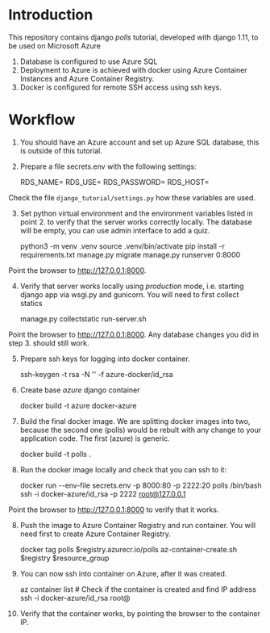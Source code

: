 # Introduction

This repository contains django _polls_ tutorial, developed with django 1.11, to be used on Microsoft Azure

1. Database is configured to use Azure SQL
2. Deployment to Azure is achieved with docker using Azure Container Instances and Azure Container Registry.
3. Docker is configured for remote SSH access using ssh keys.

# Workflow

1. You should have an Azure account and set up Azure SQL database, this is outside of this tutorial.
2. Prepare a file secrets.env with the following settings:

    RDS_NAME=<name of the database>
    RDS_USE=<userid to log in the database>
    RDS_PASSWORD=<database password>
    RDS_HOST=<host name for the database>

Check the file `django_tutorial/settings.py` how these variables are used. 

3. Set python virtual environment and the environment variables listed in point 2. to verify that the server works 
correctly locally. The database will be empty, you can use admin interface to add a quiz.

    python3 -m venv .venv
    source .venv/bin/activate
    pip install -r requirements.txt
    manage.py migrate
    manage.py runserver 0:8000

Point the browser to http://127.0.0.1:8000.

4. Verify that server works locally using _production_ mode, i.e. starting django app via wsgi.py and gunicorn. You will need to first collect statics

    manage.py collectstatic
    run-server.sh

Point the browser to http://127.0.0.1:8000. Any database changes you did in step 3. should still work.

5. Prepare ssh keys for logging into docker container.

    ssh-keygen -t rsa -N '' -f azure-docker/id_rsa

5. Create base _azure_ django container

    docker build -t azure docker-azure

6. Build the final docker image. We are splitting docker images into two, because the second one (polls) would be 
rebult with any change to your application code. The first (azure) is generic.

    docker build -t polls .

7. Run the docker image locally and check that you can ssh to it:

    docker run --env-file secrets.env -p 8000:80 -p 2222:20 polls /bin/bash
    ssh -i docker-azure/id_rsa -p 2222 root@127.0.0.1

Point the browser to http://127.0.0.1:8000 to verify that it works.

8. Push the image to Azure Container Registry and run container. You will need first to create Azure Container Registry.

    docker tag polls $registry.azurecr.io/polls
    az-container-create.sh $registry $resource_group

9. You can now ssh into container on Azure, after it was created.

    az container list # Check if the container is created and find IP address
    ssh -i docker-azure/id_rsa root@<ipaddress>

10. Verify that the container works, by pointing the browser to the container IP.
